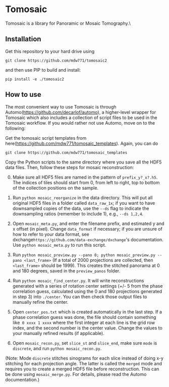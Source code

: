 # Tomosaic

Tomosaic is a library for Panoramic or Mosaic Tomography.\

## Installation
Get this repository to your hard drive using 
```
git clone https://github.com/mdw771/tomosaic2
```
and then use PIP to build and install:
```
pip install -e ./tomosaic2
```

## How to use
The most convenient way to use Tomosaic is through Automo(https://github.com/decarlof/automo), a higher-level wrapper for Tomosaic which also includes a collection of script files to be used in the Tomosaic workflow. If you would rather not use Automo, move on to the following:

Get the tomosaic script templates from here(https://github.com/mdw771/tomosaic_templates). Again, you can do
```
git clone https://github.com/mdw771/tomosaic_templates
```
Copy the Python scripts to the same directory where you save all the HDF5 data files. Then, follow these steps for mosaic reconstruction:

0. Make sure all HDF5 files are named in the pattern of `prefix_y?_x?.h5`. The indices of tiles should start from 0, from left to right, top to bottom of the collection positions on the sample. 

1. Run `python mosaic_reorganize` in the data directory. This will put all original HDF5 files in a folder called `data_raw_1x`; if you want to have downsampled copies of the data, use the `--ds` flag to indicate the downsampling ratios (remember to include 1), e.g., `--ds 1,2,4`.

2. Open `mosaic_meta.py`, and enter the filename prefix, and estimated y and x offset (in pixel). Change `data_format` if necessary; if you are unsure of how to refer to your data format, see dxchange`https://github.com/data-exchange/dxchange`'s documentation. Use `python mosaic_meta.py` to run this script. 

3. Run `python mosaic_preview.py --pano 0; python mosaic_preview.py --pano <last_frame>` (If a total of 2000 projections are collected, then `<last_frame>` should be 1999). This creates the stitched panorama at 0 and 180 degrees, saved in the `preview_panos` folder. 

4. Run `python mosaic_find_center.py`. It will write reconstructions generated with a series of rotation center settings (+/- 5 from the phase correlation guess, calculated using the 0 and 180 projections generated in step 3) into `./center`. You can then check those output files to manually refine the center. 

5. Open `center_pos.txt` which is created automatically in the last step. If a phase correlation guess was done, the file should contain something like```
0 xxxx
1 xxxx```
where the first integer at each line is the grid row index, and the second number is the center value. Change the values to your manually refined results (if applicable). 

6. Open `mosaic_recon.py`, set `slice_st` and `slice_end`, make sure `mode` is `discrete`, and run `python mosaic_recon.py`.

(Note: Mode `discrete` stitches sinograms for each slice instead of doing x-y stitching for each projection angle. The latter is called the `merged` mode and requires you to create a merged HDF5 file before reconstruction. This can be done using `mosaic_merge.py`. For details, please read the Automo documentation.)

